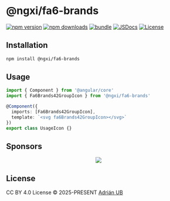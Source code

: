 # @ngxi/fa6-brands

[![npm version][npm-version-src]][npm-version-href]
[![npm downloads][npm-downloads-src]][npm-downloads-href]
[![bundle][bundle-src]][bundle-href]
[![JSDocs][jsdocs-src]][jsdocs-href]
[![License][license-src]][license-href]

## Installation

```sh
npm install @ngxi/fa6-brands
```

## Usage

```ts
import { Component } from '@angular/core'
import { Fa6Brands42GroupIcon } from '@ngxi/fa6-brands'

@Component({
  imports: [Fa6Brands42GroupIcon],
  template: `<svg fa6Brands42GroupIcon></svg>`
})
export class UsageIcon {}
```

## Sponsors

<p align="center">
  <a href="https://cdn.jsdelivr.net/gh/adrian-ub/static/sponsors.svg">
    <img src='https://cdn.jsdelivr.net/gh/adrian-ub/static/sponsors.svg'/>
  </a>
</p>

## License

CC BY 4.0 License © 2025-PRESENT [Adrián UB](https://github.com/adrian-ub)

<!-- Badges -->

[npm-version-src]: https://img.shields.io/npm/v/@ngxi/fa6-brands?style=flat&colorA=080f12&colorB=1fa669
[npm-version-href]: https://npmjs.com/package/@ngxi/fa6-brands
[npm-downloads-src]: https://img.shields.io/npm/dm/@ngxi/fa6-brands?style=flat&colorA=080f12&colorB=1fa669
[npm-downloads-href]: https://npmjs.com/package/@ngxi/fa6-brands
[bundle-src]: https://img.shields.io/bundlephobia/minzip/@ngxi/fa6-brands?style=flat&colorA=080f12&colorB=1fa669&label=minzip
[bundle-href]: https://bundlephobia.com/result?p=@ngxi/fa6-brands
[license-src]: https://img.shields.io/npm/l/@ngxi/fa6-brands?style=flat&colorA=080f12&colorB=1fa669
[license-href]: https://github.com/adrian-ub/ngxi/blob/main/LICENSE
[jsdocs-src]: https://img.shields.io/badge/jsdocs-reference-080f12?style=flat&colorA=080f12&colorB=1fa669
[jsdocs-href]: https://www.jsdocs.io/package/@ngxi/fa6-brands
